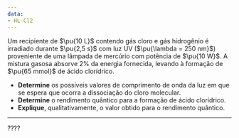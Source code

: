 ```yaml
---
data:
- HL-Cl2
---
```

Um recipiente de $\pu{10 L}$ contendo gás cloro e gás hidrogênio é irradiado durante $\pu{2,5 s}$ com luz UV ($\pu{\lambda = 250 nm}$) proveniente de uma lâmpada de mercúrio com potência de $\pu{10 W}$. A mistura gasosa absorve $2\%$ da energia fornecida, levando à formação de $\pu{65 mmol}$ de ácido clorídrico. 

- **Determine** os possíveis valores de comprimento de onda da luz em que se espera que ocorra a dissociação do cloro molecular. 
- **Determine** o rendimento quântico para a formação de ácido clorídrico.
- **Explique**, qualitativamente, o valor obtido para o rendimento quântico.

---

????